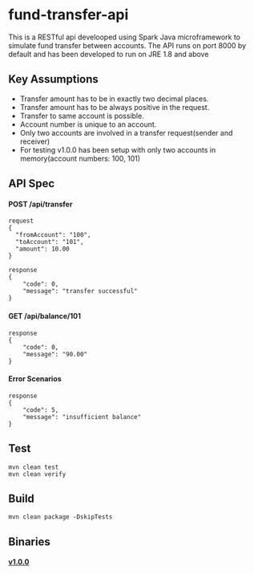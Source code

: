 # fund-transfer-api
This is a RESTful api develooped using Spark Java microframework to simulate fund transfer between accounts. The API runs on port 8000 by default and has been developed to run on JRE 1.8 and above

## Key Assumptions
* Transfer amount has to be in exactly two decimal places.
* Transfer amount has to be always positive in the request.
* Transfer to same account is possible.
* Account number is unique to an account.
* Only two accounts are involved in a transfer request(sender and receiver) 
* For testing v1.0.0 has been setup with only two accounts in memory(account numbers: 100, 101)

## API Spec
#### POST /api/transfer
```
request
{
  "fromAccount": "100",
  "toAccount": "101",
  "amount": 10.00
}
```
```
response
{
    "code": 0,
    "message": "transfer successful"
}
```
#### GET /api/balance/101
```
response
{
    "code": 0,
    "message": "90.00"
}
```
#### Error Scenarios
```
response
{
    "code": 5,
    "message": "insufficient balance"
}
```

## Test
```
mvn clean test
mvn clean verify
```

## Build
```
mvn clean package -DskipTests
```

## Binaries
#### [v1.0.0](https://github.com/chamil-prabodha/fund-transfer-api/releases/tag/v1.0.0)
